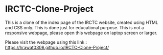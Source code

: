 # IRCTC-Clone-Project
This is a clone of the index page of the IRCTC website, created using HTML and CSS only. This is done just for educational purpose.
This is not a responsive webpage, please open this webpage on laptop screen or larger.



Please visit the webpage using this link : https://hrawat0308.github.io/IRCTC-Clone-Project/
